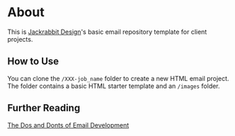 # About
This is [Jackrabbit Design](https://www.jumpingjackrabbit.com)'s basic email repository template for client projects.
## How to Use
You can clone the `/XXX-job_name` folder to create a new HTML email project. The folder contains a basic HTML starter template and an `/images` folder.
## Further Reading
[The Dos and Donts of Email Development](https://www.jumpingjackrabbit.com/blog-post/2021-html-email-development/)